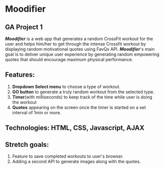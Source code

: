 # Moodifier
## GA Project 1

**_Moodifier_** is a web app that generates a random CrossFit workout for the user and helps him/her to get through the intense Crossfit workout by displaying random motivational quotes using FavQs API. **_Moodifier_**'s main goal is to deliver unique user experience by generating  random empowering quotes that should encourage maximum physical performance.

## Features: 
1. **Dropdown Select menu** to choose a type of workout.
2. **GO button** to generate a truly random workout from the selected type.
3. **Timer**(with milliseconds) to keep track of the time while user is doing the workout
4. **Quotes** appearing on the screen once the timer is started on a set interval of 1min or more.

## Technologies: HTML, CSS, Javascript, AJAX

## Stretch goals: 
1. Feature to save completed workouts to user's browser.
2. Adding a second API to generate images along with the quotes.
